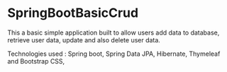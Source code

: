 # SpringBootBasicCrud
This a basic simple application built to allow users add data to database, retrieve user data, update and also delete user data.

Technologies used :  Spring boot, Spring Data JPA, Hibernate, Thymeleaf and Bootstrap CSS,
